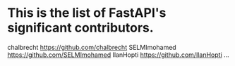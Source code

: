 # This is the list of FastAPI's significant contributors.

chalbrecht https://github.com/chalbrecht
SELMImohamed https://github.com/SELMImohamed
IlanHopti https://github.com/IlanHopti
...
